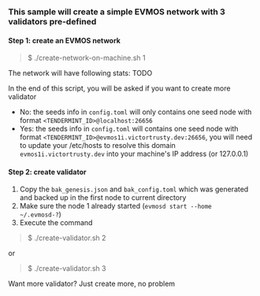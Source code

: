 ### This sample will create a simple EVMOS network with 3 validators pre-defined

#### Step 1: create an EVMOS network
> $ ./create-network-on-machine.sh 1

The network will have following stats:
TODO

In the end of this script, you will be asked if you want to create more validator
- No: the seeds info in `config.toml` will only contains one seed node with format `<TENDERMINT_ID>@localhost:26656`
- Yes: the seeds info in `config.toml` will contains one seed node with format `<TENDERMINT_ID>@evmos1i.victortrusty.dev:26656`, you will need to update your /etc/hosts to resolve this domain `evmos1i.victortrusty.dev` into your machine's IP address (or 127.0.0.1)

#### Step 2: create validator
1. Copy the `bak_genesis.json` and `bak_config.toml` which was generated and backed up in the first node to current directory
2. Make sure the node 1 already started (`evmosd start --home ~/.evmosd-?`)
2. Execute the command
> $ ./create-validator.sh 2

or
> $ ./create-validator.sh 3

Want more validator? Just create more, no problem